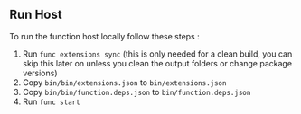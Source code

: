 ## Run Host

To run the function host locally follow these steps :

1. Run `func extensions sync` (this is only needed for a clean build, you can skip this later on unless you clean the output folders or change package versions)
2. Copy `bin/bin/extensions.json` to `bin/extensions.json`
3. Copy `bin/bin/function.deps.json` to `bin/function.deps.json`
4. Run `func start`
